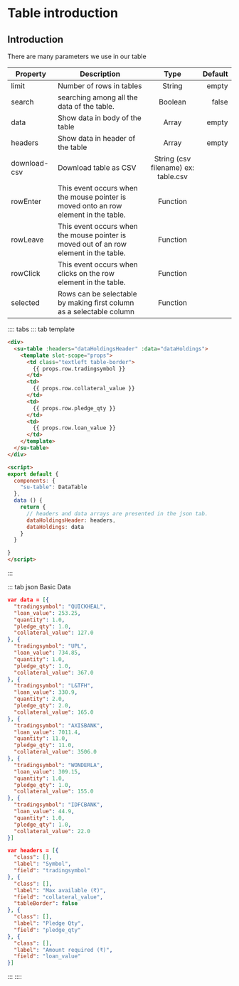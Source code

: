 # Table introduction

## Introduction

There are many parameters we use in our table


|  Property  |  Description  |  Type  |  Default  |
| ------------- | ------------- |:-----:| -----:|
| limit | Number of rows in tables | String | empty |
| search | searching among all the data of the table. |   Boolean |  false  |
| data | Show data in body of the table | Array | empty |
| headers | Show data in header of the table | Array | empty |
| download-csv | Download table as CSV | String (csv filename) ex: table.csv |  |
| rowEnter | This event occurs when the mouse pointer is moved onto an row element in the table. | Function | |
| rowLeave | This event occurs when the mouse pointer is moved out of an row element in the table. | Function | |
| rowClick | This event occurs when clicks on the row element in the table. | Function | |
| selected | Rows can be selectable by making first column as a selectable column | Function | |


:::: tabs
::: tab template

```html
<div>
  <su-table :headers="dataHoldingsHeader" :data="dataHoldings">
    <template slot-scope="props">
      <td class="textleft table-border">
        {{ props.row.tradingsymbol }}
      </td>
      <td>
        {{ props.row.collateral_value }}
      </td>
      <td>
        {{ props.row.pledge_qty }}
      </td>
      <td>
        {{ props.row.loan_value }}
      </td>
    </template>
  </su-table>
</div>

<script>
export default {
  components: {
    "su-table": DataTable
  },
  data () {
    return {
      // headers and data arrays are presented in the json tab.
      dataHoldingsHeader: headers,
      dataHoldings: data
    }
  }

}
</script>
```
:::


::: tab json
Basic Data

```json
var data = [{
  "tradingsymbol": "QUICKHEAL",
  "loan_value": 253.25,
  "quantity": 1.0,
  "pledge_qty": 1.0,
  "collateral_value": 127.0
}, {
  "tradingsymbol": "UPL",
  "loan_value": 734.85,
  "quantity": 1.0,
  "pledge_qty": 1.0,
  "collateral_value": 367.0
}, {
  "tradingsymbol": "L&TFH",
  "loan_value": 330.9,
  "quantity": 2.0,
  "pledge_qty": 2.0,
  "collateral_value": 165.0
}, {
  "tradingsymbol": "AXISBANK",
  "loan_value": 7011.4,
  "quantity": 11.0,
  "pledge_qty": 11.0,
  "collateral_value": 3506.0
}, {
  "tradingsymbol": "WONDERLA",
  "loan_value": 309.15,
  "quantity": 1.0,
  "pledge_qty": 1.0,
  "collateral_value": 155.0
}, {
  "tradingsymbol": "IDFCBANK",
  "loan_value": 44.9,
  "quantity": 1.0,
  "pledge_qty": 1.0,
  "collateral_value": 22.0
}]
```

```json
var headers = [{
  "class": [],
  "label": "Symbol",
  "field": "tradingsymbol"
}, {
  "class": [],
  "label": "Max available (₹)",
  "field": "collateral_value",
  "tableBorder": false
}, {
  "class": [],
  "label": "Pledge Qty",
  "field": "pledge_qty"
}, {
  "class": [],
  "label": "Amount required (₹)",
  "field": "loan_value"
}]
```
:::
::::


<div>
  <su-table :headers="dataHoldingsHeader" :data="dataHoldings">
    <template slot-scope="props">
      <td class="textleft table-border">
        {{ props.row.tradingsymbol }}
      </td>
      <td>
        {{ props.row.collateral_value }}
      </td>
      <td>
        {{ props.row.pledge_qty }}
      </td>
      <td>
        {{ props.row.loan_value }}
      </td>
    </template>
  </su-table>
</div>

<script>
import DataTable from "../.vuepress/components/SimpleUI/components/DataTable"

export default {
  components: {
    "su-table": DataTable
  },
  data () {
    return {
      dataHoldingsHeader: [{
        class: [],
        label: "Symbol",
        field: "tradingsymbol"
      }, {
        class: [],
        label: "Max available (₹)",
        field: "collateral_value"
      }, {
        class: [],
        label: "Pledge Qty",
        field: "pledge_qty"
      }, {
        class: [],
        label: "Amount required (₹)",
        field: "loan_value"
      }],
      dataHoldings: [{
            "tradingsymbol": "QUICKHEAL",
            "loan_value": 253.25,
            "quantity": 1.0,
            "pledge_qty": 1.0,
            "collateral_value": 127.0
          }, {
            "tradingsymbol": "UPL",
            "loan_value": 734.85,
            "quantity": 1.0,
            "pledge_qty": 1.0,
            "collateral_value": 367.0
          }, {
            "tradingsymbol": "L&TFH",
            "loan_value": 330.9,
            "quantity": 2.0,
            "pledge_qty": 2.0,
            "collateral_value": 165.0
          }, {
            "tradingsymbol": "AXISBANK",
            "loan_value": 7011.4,
            "quantity": 11.0,
            "pledge_qty": 11.0,
            "collateral_value": 3506.0
          }, {
            "tradingsymbol": "WONDERLA",
            "loan_value": 309.15,
            "quantity": 1.0,
            "pledge_qty": 1.0,
            "collateral_value": 155.0
          }, {
            "tradingsymbol": "IDFCBANK",
            "loan_value": 44.9,
            "quantity": 1.0,
            "pledge_qty": 1.0,
            "collateral_value": 22.0
          }],
    }
  }
}
</script>
